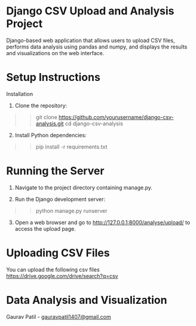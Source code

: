 # Django CSV Upload and Analysis Project
Django-based web application that allows users to upload CSV files, performs data analysis using pandas and numpy, and displays the results and visualizations on the web interface.

# Setup Instructions

Installation
 1. Clone the repository:
>>git clone https://github.com/yourusername/django-csv-analysis.git
>>cd django-csv-analysis

 2. Install Python dependencies:
>>pip install -r requirements.txt


# Running the Server
1. Navigate to the project directory containing manage.py.

2. Run the Django development server:
>>python manage.py runserver

3. Open a web browser and go to http://127.0.0.1:8000/analyse/upload/ to access the upload page.


# Uploading CSV Files

You can upload the following csv files
https://drive.google.com/drive/search?q=csv

# Data Analysis and Visualization



Gaurav Patil - gauravpatil1407@gmail.com

